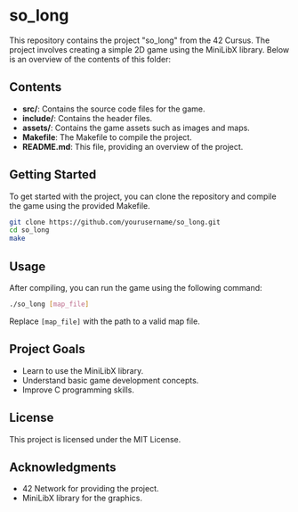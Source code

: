 # so_long

This repository contains the project "so_long" from the 42 Cursus. The project involves creating a simple 2D game using the MiniLibX library. Below is an overview of the contents of this folder:

## Contents

- **src/**: Contains the source code files for the game.
- **include/**: Contains the header files.
- **assets/**: Contains the game assets such as images and maps.
- **Makefile**: The Makefile to compile the project.
- **README.md**: This file, providing an overview of the project.

## Getting Started

To get started with the project, you can clone the repository and compile the game using the provided Makefile.

```sh
git clone https://github.com/yourusername/so_long.git
cd so_long
make
```

## Usage

After compiling, you can run the game using the following command:

```sh
./so_long [map_file]
```

Replace `[map_file]` with the path to a valid map file.

## Project Goals

- Learn to use the MiniLibX library.
- Understand basic game development concepts.
- Improve C programming skills.

## License

This project is licensed under the MIT License.

## Acknowledgments

- 42 Network for providing the project.
- MiniLibX library for the graphics.
